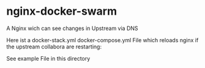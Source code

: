 # nginx-docker-swarm
A Nginx wich can see changes in Upstream via DNS

Here ist a docker-stack.yml docker-compose.yml File which reloads nginx if the upstream collabora are restarting:

See example File in this directory 
